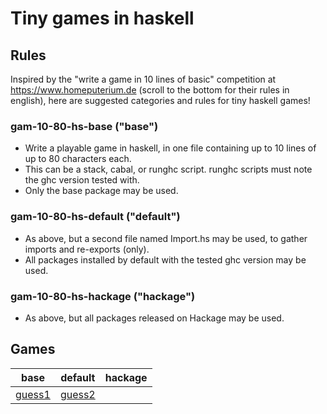 # Tiny games in haskell

## Rules

Inspired by the "write a game in 10 lines of basic" competition at
https://www.homeputerium.de (scroll to the bottom for their rules in english),
here are suggested categories and rules for tiny haskell games!

### gam-10-80-hs-base ("base")

- Write a playable game in haskell, in one file containing up to 10 lines of up to 80 characters each.
- This can be a stack, cabal, or runghc script. runghc scripts must note the ghc version tested with.
- Only the base package may be used.

### gam-10-80-hs-default ("default")

- As above, but a second file named Import.hs may be used, to gather imports and re-exports (only).
- All packages installed by default with the tested ghc version may be used.

### gam-10-80-hs-hackage ("hackage")

- As above, but all packages released on Hackage may be used.

<!--
General:
- In competition settings, the game must run on all major platforms for maximum points.
- A complete entry consists of a zipped, tarred, or git-tagged directory FOO containing FOO.hs and a README.
-->

## Games

| base                                  | default                                  | hackage |
|---------------------------------------|------------------------------------------|---------|
| [guess1](gam-10-80-hs-base/guess1.hs) | [guess2](gam-10-80-hs-default/guess2.hs) |         |
